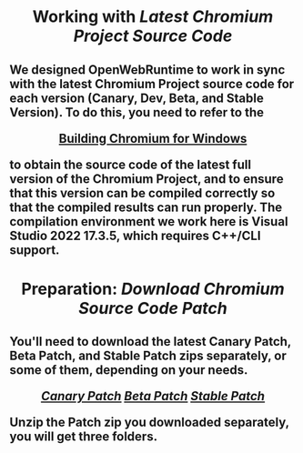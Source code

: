 <h1 align=center>
Working with <i>Latest Chromium Project Source Code</i>
</h1>
<h2  align=left><p>We designed OpenWebRuntime to work in sync with the latest Chromium Project source code for each version (Canary, Dev, Beta, and Stable Version). To do this, you need to refer to the 
<div align=center>

[**Building Chromium for Windows**](https://chromium.googlesource.com/chromium/src/+/main/docs/windows_build_instructions.md)</div>

to obtain the source code of the latest full version of the Chromium Project, and to ensure that this version can be compiled correctly so that the compiled results can run properly. The compilation environment we work here is Visual Studio 2022 17.3.5, which requires C++/CLI support.</p>
</p> 
</h2>
<h1 align=center>
Preparation: <i>Download Chromium Source Code Patch</i>
</h1>
<h2  align=left><p>You'll need to download the latest Canary Patch, Beta Patch, and Stable Patch zips separately, or some of them, depending on your needs. 
<div align=center>

[**<ins><i>Canary Patch</i></ins>**](https://github.com/TangramDev/WebRT_Chromium_Canary/archive/refs/heads/main.zip) [**<ins><i>Beta Patch</i></ins>**](https://github.com/TangramDev/WebRT_Chromium_Beta/archive/refs/heads/main.zip) [**<i><ins>Stable Patch</ins></i>**](https://github.com/TangramDev/WebRT__Chromium_Stable/archive/refs/heads/main.zip)
</div>
  
Unzip the Patch zip you downloaded separately, you will get three folders.</p>
</p> 
</h2>
